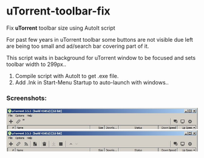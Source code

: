 # uTorrent-toolbar-fix
Fix <b>uTorrent</b> toolbar size using AutoIt script

For past few years in uTorrent toolbar some buttons are not visible due left are being too small and ad/search bar covering part of it.

This script waits in background for uTorrent window to be focused and sets toolbar width to 299px..

1. Compile script with AutoIt to get .exe file.
2. Add .lnk in Start-Menu Startup to auto-launch with windows..

### Screenshots:
<img src="https://github.com/megamurmulis/uTorrent-toolbar-fix/blob/main/utorrent_toolbar_before.jpg">
<img src="https://github.com/megamurmulis/uTorrent-toolbar-fix/blob/main/utorrent_toolbar_after.jpg">
